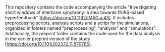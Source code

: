 This repository contains the code accompanying the article "Investigating short windows of interbrain synchrony: a step towards fNIRS-based hyperfeedback" [https://doi.org/10.1162/IMAG.a.43].
It includes preprocessing scripts, analysis scripts and a script for the simulations, organized in folders named "preprocessing", "analysis" and "simulations".
Additionally, the preprint folder contains the code used for the data analysis in the earlier preprint version of the study [https://doi.org/10.1101/2023.12.11.570765]. 
